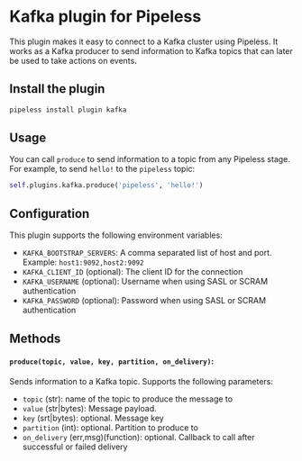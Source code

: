 # Kafka plugin for Pipeless

This plugin makes it easy to connect to a Kafka cluster using Pipeless.
It works as a Kafka producer to send information to Kafka topics that can later be used to take actions on events.

## Install the plugin

```bash
pipeless install plugin kafka
```

## Usage

You can call `produce` to send information to a topic from any Pipeless stage. For example, to send `hello!` to the `pipeless` topic:

```python
self.plugins.kafka.produce('pipeless', 'hello!')
```

## Configuration

This plugin supports the following environment variables:

- `KAFKA_BOOTSTRAP_SERVERS`: A comma separated list of host and port. Example: `host1:9092,host2:9092`
- `KAFKA_CLIENT_ID` (optional): The client ID for the connection
- `KAFKA_USERNAME` (optional): Username when using SASL or SCRAM authentication
- `KAFKA_PASSWORD` (optional): Password when using SASL or SCRAM authentication

## Methods

#### `produce(topic, value, key, partition, on_delivery)`:

Sends information to a Kafka topic. Supports the following parameters:

- `topic` (str): name of the topic to produce the message to
- `value` (str|bytes): Message payload.
- `key` (srt|bytes): optional. Message key
- `partition` (int): optional. Partition to produce to
- `on_delivery` (err,msg)(function): optional. Callback to call after successful or failed delivery
